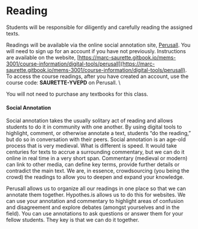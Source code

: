 # Reading

Students will be responsible for diligently and carefully reading the assigned texts.

Readings will be available via the online social annotation site, [Perusall](https://www.perusall.com/). You will need to sign up for an account if you have not previously. Instructions are available on the website, [https://marc-saurette.gitbook.io/mems-3001/course-information/digital-tools/perusall](https://marc-saurette.gitbook.io/mems-3001/course-information/digital-tools/perusall). To access the course readings, after you have created an account, use the course code: **SAURETTE-YVEPD** on Perusall. \\

You will not need to purchase any textbooks for this class.&#x20;

#### Social Annotation

Social annotation takes the usually solitary act of reading and allows students to do it in community with one another. By using digital tools to highlight, comment, or otherwise annotate a text, students “do the reading,” but do so in conversation with their peers. Social annotation is an age-old process that is very medieval. What is different is speed. It would take centuries for texts to accrue a surrounding commentary, but we can do it online in real time in a very short span. Commentary (medieval or modern) can link to other media, can define key terms, provide further details or contradict the main text. We are, in essence, crowdsourcing (you being the crowd) the readings to allow you to deepen and expand your knowledge.&#x20;

Perusall allows us to organize all our readings in one place so that we can annotate them together. Hypothes.is allows us to do this for websites. We can use your annotation and commentary to highlight areas of confusion and disagreement and explore debates (amongst yourselves and in the field). You can use annotations to ask questions or answer them for your fellow students. They key is that we can do it together.&#x20;
